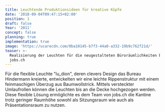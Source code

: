 ```yaml
---
title: Leuchtende Produktionsideen für kreative Köpfe
date: '2018-09-04T09:47:15+02:00'
position: 1
draft: false
Year: '2011'
concept: false
planning: true
implementation: true
image: 'https://ucarecdn.com/0ba10145-b7f3-44a0-a332-19b9c762f21d/'
teaser: >-
  Realisierung der Leuchten für die neugestalteten Büroräumlichkeiten bei
  jobs.ch
---
```

Für die flexible Leuchte "lu_dion", deren clevers Design das Bureau Hindermann kreierte, entwickelten wir eine leichte Rippenstruktur mit einem feinmaschigen Überzug aus Baumwollstrick. Mittels versteckter Umlaufrollen können die Leuchten bis an die Decke hochgezogen werden. Diese flexible Lösung ermöglichte es dem Team von jobs.ch die Kantine trotz geringer Raumhöhe sowohl als Sitzungsraum wie auch als Präsentationsraum zu nutzen.

